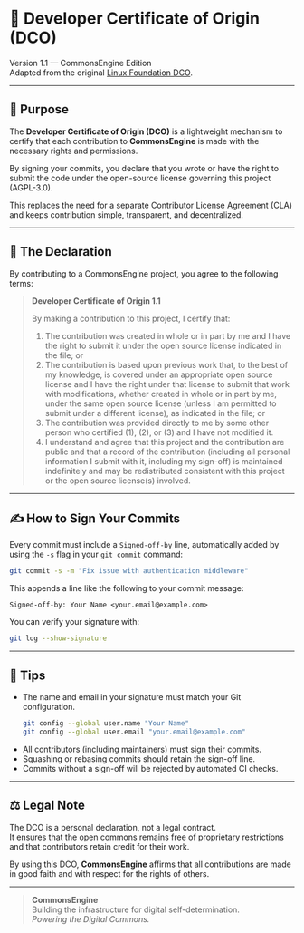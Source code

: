 # 🧾 Developer Certificate of Origin (DCO)

Version 1.1 — CommonsEngine Edition  
Adapted from the original [Linux Foundation DCO](https://developercertificate.org/).

---

## 📜 Purpose

The **Developer Certificate of Origin (DCO)** is a lightweight mechanism to certify that each contribution to **CommonsEngine** is made with the necessary rights and permissions.

By signing your commits, you declare that you wrote or have the right to submit the code under the open-source license governing this project (AGPL-3.0).

This replaces the need for a separate Contributor License Agreement (CLA) and keeps contribution simple, transparent, and decentralized.

---

## 💬 The Declaration

By contributing to a CommonsEngine project, you agree to the following terms:

> **Developer Certificate of Origin 1.1**
>
> By making a contribution to this project, I certify that:
>
> 1. The contribution was created in whole or in part by me and I have the right to submit it under the open source license indicated in the file; or
> 2. The contribution is based upon previous work that, to the best of my knowledge, is covered under an appropriate open source license and I have the right under that license to submit that work with modifications, whether created in whole or in part by me, under the same open source license (unless I am permitted to submit under a different license), as indicated in the file; or
> 3. The contribution was provided directly to me by some other person who certified (1), (2), or (3) and I have not modified it.
> 4. I understand and agree that this project and the contribution are public and that a record of the contribution (including all personal information I submit with it, including my sign-off) is maintained indefinitely and may be redistributed consistent with this project or the open source license(s) involved.

---

## ✍️ How to Sign Your Commits

Every commit must include a `Signed-off-by` line, automatically added by using the `-s` flag in your `git commit` command:

```bash
git commit -s -m "Fix issue with authentication middleware"
```

This appends a line like the following to your commit message:

```
Signed-off-by: Your Name <your.email@example.com>
```

You can verify your signature with:

```bash
git log --show-signature
```

---

## 🧠 Tips

- The name and email in your signature must match your Git configuration.  
  ```bash
  git config --global user.name "Your Name"
  git config --global user.email "your.email@example.com"
  ```
- All contributors (including maintainers) must sign their commits.  
- Squashing or rebasing commits should retain the sign-off line.  
- Commits without a sign-off will be rejected by automated CI checks.

---

## ⚖️ Legal Note

The DCO is a personal declaration, not a legal contract.  
It ensures that the open commons remains free of proprietary restrictions and that contributors retain credit for their work.

By using this DCO, **CommonsEngine** affirms that all contributions are made in good faith and with respect for the rights of others.

---

> **CommonsEngine**  
> Building the infrastructure for digital self-determination.  
> *Powering the Digital Commons.*
